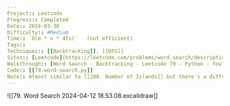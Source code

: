 ```yaml
---
Project:: Leetcode
Progress:: Completed
Date:: 2024-03-30
Difficulty:: #Medium 
Time:: `O(m * n * dfs)`   (not efficient)
Tags:: 
Techniques:: [[Backtracking]], [[DFS]]
Sites:: [Leetcode](https://leetcode.com/problems/word-search/description/)
Walkthrough:: [Word Search - Backtracking - Leetcode 79 - Python - YouTube](https://www.youtube.com/watch?v=pfiQ_PS1g8E)
Code:: [[79.word-search.py]]
Note:: Almost similar to [[200. Number of Islands]] but there's a different in **path** and **visit**, word search is better with [[DFS]] but Number of is lands is better with **bfs**
---
```


![[79. Word Search 2024-04-12 18.53.08.excalidraw]]